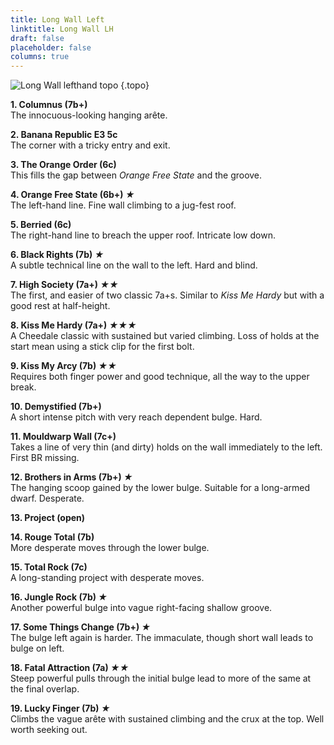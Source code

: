 ```yaml
---
title: Long Wall Left
linktitle: Long Wall LH
draft: false
placeholder: false
columns: true
---
```


![Long Wall lefthand topo](/img/peak/cheedale/long-wall-left.jpg)
{.topo}


**1. Columnus (7b+)**  
The innocuous-looking hanging arête.

**2. Banana Republic E3 5c**  
The corner with a tricky entry and exit.

**3. The Orange Order (6c)**  
This fills the gap between *Orange Free State* and the groove.

**4. Orange Free State (6b+) *★***  
The left-hand line. Fine wall climbing to a jug-fest roof.

**5. Berried (6c)**  
The right-hand line to breach the upper roof. Intricate low down.

**6. Black Rights (7b) *★***  
A subtle technical line on the wall to the left. Hard and blind.

**7. High Society (7a+) *★★***  
The first, and easier of two classic 7a+s. Similar to *Kiss Me Hardy* but with a good rest at half-height.

**8. Kiss Me Hardy (7a+) *★★★***  
A Cheedale classic with sustained but varied climbing. Loss of holds at the start mean using a stick clip for the first bolt.

**9. Kiss My Arcy (7b) *★★***  
Requires both finger power and good technique, all the way to the upper break.

**10. Demystified (7b+)**  
A short intense pitch with very reach dependent bulge. Hard.

**11. Mouldwarp Wall (7c+)**  
Takes a line of very thin (and dirty) holds on the wall immediately to the left. First BR missing.

**12. Brothers in Arms (7b+) *★***  
The hanging scoop gained by the lower bulge. Suitable for a long-armed dwarf. Desperate.

**13. Project (open)**

**14. Rouge Total (7b)**  
More desperate moves through the lower bulge.

**15. Total Rock (7c)**  
A long-standing project with desperate moves. 

**16. Jungle Rock (7b) *★***  
Another powerful bulge into vague right-facing shallow groove.

**17. Some Things Change (7b+) *★***  
The bulge left again is harder. The immaculate, though short wall leads to bulge on left.

**18. Fatal Attraction (7a) *★★***  
Steep powerful pulls through the initial bulge lead to more of the same at the final overlap.

**19. Lucky Finger (7b) *★***  
Climbs the vague arête with sustained climbing and the crux at the top. Well worth seeking out.